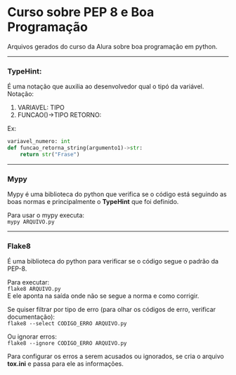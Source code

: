 # Curso sobre PEP 8 e Boa Programação

Arquivos gerados do curso da Alura sobre boa programação em python. 

--- 

### TypeHint: 
É uma notação que auxilia ao desenvolvedor qual o tipó da variável. Notação:
1. VARIAVEL: TIPO  
2. FUNCAO()->TIPO RETORNO:    

Ex:  
```python
variavel_numero: int
def funcao_retorna_string(argumento1)->str:
    return str("Frase")
```

---

### Mypy
Mypy é uma biblioteca do python que verifica se o código está seguindo as boas normas e principalmente o **TypeHint** que foi definido. 

Para usar o mypy executa:  
`mypy ARQUIVO.py`

---

### Flake8
É uma biblioteca do python para verificar se o código segue o padrão da PEP-8.

Para executar:  
`flake8 ARQUIVO.py`  
E ele aponta na saída onde não se segue a norma e como corrigir.  

Se quiser filtrar por tipo de erro (para olhar os códigos de erro, verificar documentação):  
`flake8 --select CODIGO_ERRO ARQUIVO.py`  

Ou ignorar erros:  
`flake8 --ignore CODIGO_ERRO ARQUIVO.py`  

Para configurar os erros a serem acusados ou ignorados, se cria o arquivo **tox.ini** e passa para ele as informações.